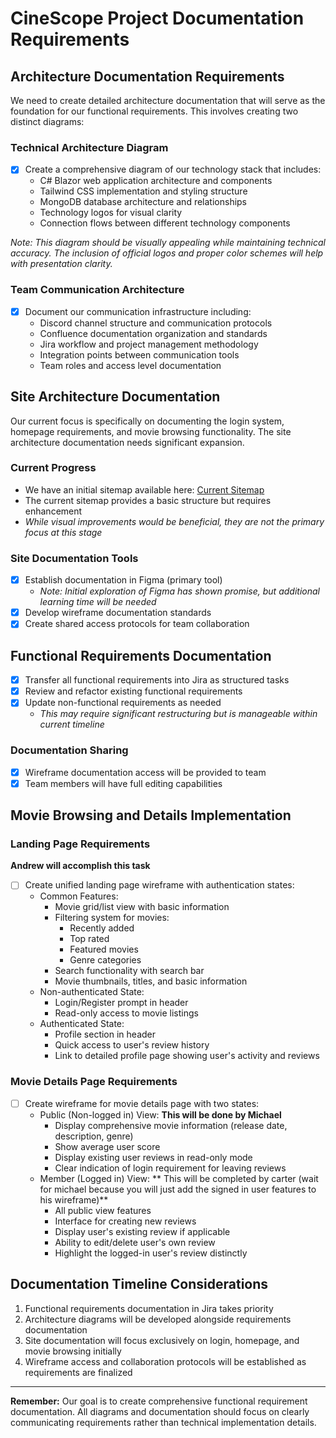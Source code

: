 # CineScope Project Documentation Requirements

## Architecture Documentation Requirements
We need to create detailed architecture documentation that will serve as the foundation for our functional requirements. This involves creating two distinct diagrams:

### Technical Architecture Diagram
- [X] Create a comprehensive diagram of our technology stack that includes:
  - C# Blazor web application architecture and components
  - Tailwind CSS implementation and styling structure
  - MongoDB database architecture and relationships
  - Technology logos for visual clarity
  - Connection flows between different technology components

*Note: This diagram should be visually appealing while maintaining technical accuracy. The inclusion of official logos and proper color schemes will help with presentation clarity.*

### Team Communication Architecture
- [x] Document our communication infrastructure including:
  - Discord channel structure and communication protocols
  - Confluence documentation organization and standards
  - Jira workflow and project management methodology
  - Integration points between communication tools
  - Team roles and access level documentation

## Site Architecture Documentation
Our current focus is specifically on documenting the login system, homepage requirements, and movie browsing functionality. The site architecture documentation needs significant expansion.

### Current Progress
- We have an initial sitemap available here: [Current Sitemap](https://github.com/omniV1/CineScope/blob/main/Documents/sitemap/readme.md)
- The current sitemap provides a basic structure but requires enhancement
- *While visual improvements would be beneficial, they are not the primary focus at this stage*

### Site Documentation Tools
- [x] Establish documentation in Figma (primary tool)
  - *Note: Initial exploration of Figma has shown promise, but additional learning time will be needed*
- [x] Develop wireframe documentation standards
- [x] Create shared access protocols for team collaboration

## Functional Requirements Documentation
- [X] Transfer all functional requirements into Jira as structured tasks
- [x] Review and refactor existing functional requirements
- [x] Update non-functional requirements as needed
  - *This may require significant restructuring but is manageable within current timeline*

### Documentation Sharing
- [x] Wireframe documentation access will be provided to team
- [x] Team members will have full editing capabilities

## Movie Browsing and Details Implementation
### Landing Page Requirements
**Andrew will accomplish this task**
- [ ] Create unified landing page wireframe with authentication states:
  - Common Features:
    - Movie grid/list view with basic information
    - Filtering system for movies:
      - Recently added
      - Top rated
      - Featured movies
      - Genre categories
    - Search functionality with search bar
    - Movie thumbnails, titles, and basic information
  - Non-authenticated State:
    - Login/Register prompt in header
    - Read-only access to movie listings
  - Authenticated State:
    - Profile section in header
    - Quick access to user's review history
    - Link to detailed profile page showing user's activity and reviews

### Movie Details Page Requirements
- [ ] Create wireframe for movie details page with two states:
  - Public (Non-logged in) View: **This will be done by Michael**
    - Display comprehensive movie information (release date, description, genre)
    - Show average user score
    - Display existing user reviews in read-only mode
    - Clear indication of login requirement for leaving reviews
  - Member (Logged in) View:
    ** This will be completed by carter (wait for michael because you will just add the signed in user features to his wireframe)**
    - All public view features
    - Interface for creating new reviews
    - Display user's existing review if applicable
    - Ability to edit/delete user's own review
    - Highlight the logged-in user's review distinctly

## Documentation Timeline Considerations
1. Functional requirements documentation in Jira takes priority
2. Architecture diagrams will be developed alongside requirements documentation
3. Site documentation will focus exclusively on login, homepage, and movie browsing initially
4. Wireframe access and collaboration protocols will be established as requirements are finalized

---
**Remember:** Our goal is to create comprehensive functional requirement documentation. All diagrams and documentation should focus on clearly communicating requirements rather than technical implementation details.
